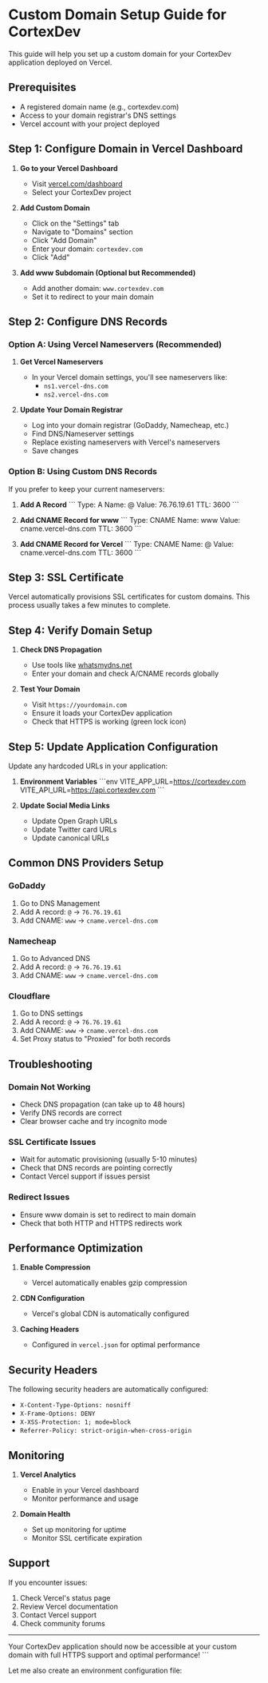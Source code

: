 # Custom Domain Setup Guide for CortexDev

This guide will help you set up a custom domain for your CortexDev application deployed on Vercel.

## Prerequisites

- A registered domain name (e.g., cortexdev.com)
- Access to your domain registrar's DNS settings
- Vercel account with your project deployed

## Step 1: Configure Domain in Vercel Dashboard

1. **Go to your Vercel Dashboard**
   - Visit [vercel.com/dashboard](https://vercel.com/dashboard)
   - Select your CortexDev project

2. **Add Custom Domain**
   - Click on the "Settings" tab
   - Navigate to "Domains" section
   - Click "Add Domain"
   - Enter your domain: `cortexdev.com`
   - Click "Add"

3. **Add www Subdomain (Optional but Recommended)**
   - Add another domain: `www.cortexdev.com`
   - Set it to redirect to your main domain

## Step 2: Configure DNS Records

### Option A: Using Vercel Nameservers (Recommended)

1. **Get Vercel Nameservers**
   - In your Vercel domain settings, you'll see nameservers like:
     - `ns1.vercel-dns.com`
     - `ns2.vercel-dns.com`

2. **Update Your Domain Registrar**
   - Log into your domain registrar (GoDaddy, Namecheap, etc.)
   - Find DNS/Nameserver settings
   - Replace existing nameservers with Vercel's nameservers
   - Save changes

### Option B: Using Custom DNS Records

If you prefer to keep your current nameservers:

1. **Add A Record**
   \`\`\`
   Type: A
   Name: @
   Value: 76.76.19.61
   TTL: 3600
   \`\`\`

2. **Add CNAME Record for www**
   \`\`\`
   Type: CNAME
   Name: www
   Value: cname.vercel-dns.com
   TTL: 3600
   \`\`\`

3. **Add CNAME Record for Vercel**
   \`\`\`
   Type: CNAME
   Name: @
   Value: cname.vercel-dns.com
   TTL: 3600
   \`\`\`

## Step 3: SSL Certificate

Vercel automatically provisions SSL certificates for custom domains. This process usually takes a few minutes to complete.

## Step 4: Verify Domain Setup

1. **Check DNS Propagation**
   - Use tools like [whatsmydns.net](https://www.whatsmydns.net/)
   - Enter your domain and check A/CNAME records globally

2. **Test Your Domain**
   - Visit `https://yourdomain.com`
   - Ensure it loads your CortexDev application
   - Check that HTTPS is working (green lock icon)

## Step 5: Update Application Configuration

Update any hardcoded URLs in your application:

1. **Environment Variables**
   \`\`\`env
   VITE_APP_URL=https://cortexdev.com
   VITE_API_URL=https://api.cortexdev.com
   \`\`\`

2. **Update Social Media Links**
   - Update Open Graph URLs
   - Update Twitter card URLs
   - Update canonical URLs

## Common DNS Providers Setup

### GoDaddy
1. Go to DNS Management
2. Add A record: `@` → `76.76.19.61`
3. Add CNAME: `www` → `cname.vercel-dns.com`

### Namecheap
1. Go to Advanced DNS
2. Add A record: `@` → `76.76.19.61`
3. Add CNAME: `www` → `cname.vercel-dns.com`

### Cloudflare
1. Go to DNS settings
2. Add A record: `@` → `76.76.19.61`
3. Add CNAME: `www` → `cname.vercel-dns.com`
4. Set Proxy status to "Proxied" for both records

## Troubleshooting

### Domain Not Working
- Check DNS propagation (can take up to 48 hours)
- Verify DNS records are correct
- Clear browser cache and try incognito mode

### SSL Certificate Issues
- Wait for automatic provisioning (usually 5-10 minutes)
- Check that DNS records are pointing correctly
- Contact Vercel support if issues persist

### Redirect Issues
- Ensure www domain is set to redirect to main domain
- Check that both HTTP and HTTPS redirects work

## Performance Optimization

1. **Enable Compression**
   - Vercel automatically enables gzip compression

2. **CDN Configuration**
   - Vercel's global CDN is automatically configured

3. **Caching Headers**
   - Configured in `vercel.json` for optimal performance

## Security Headers

The following security headers are automatically configured:
- `X-Content-Type-Options: nosniff`
- `X-Frame-Options: DENY`
- `X-XSS-Protection: 1; mode=block`
- `Referrer-Policy: strict-origin-when-cross-origin`

## Monitoring

1. **Vercel Analytics**
   - Enable in your Vercel dashboard
   - Monitor performance and usage

2. **Domain Health**
   - Set up monitoring for uptime
   - Monitor SSL certificate expiration

## Support

If you encounter issues:
1. Check Vercel's status page
2. Review Vercel documentation
3. Contact Vercel support
4. Check community forums

---

Your CortexDev application should now be accessible at your custom domain with full HTTPS support and optimal performance!
\`\`\`

Let me also create an environment configuration file:
